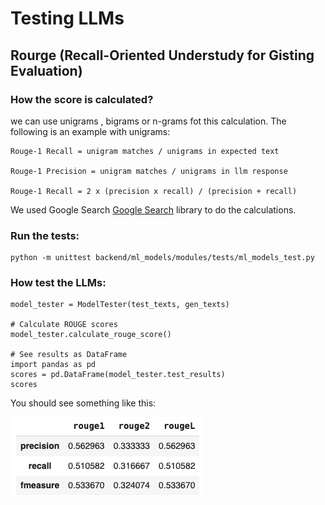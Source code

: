 # Testing LLMs

## Rourge (Recall-Oriented Understudy for Gisting Evaluation)

### How the score is calculated?

we can use unigrams , bigrams or n-grams fot this calculation. The following is an example with unigrams:

```
Rouge-1 Recall = unigram matches / unigrams in expected text

Rouge-1 Precision = unigram matches / unigrams in llm response

Rouge-1 Recall = 2 x (precision x recall) / (precision + recall)

```

We used Google Search [Google Search](https://github.com/google-research/google-research/) library to do the calculations.

### Run the tests:

```
python -m unittest backend/ml_models/modules/tests/ml_models_test.py 
```

### How test the LLMs:

```
model_tester = ModelTester(test_texts, gen_texts)

# Calculate ROUGE scores
model_tester.calculate_rouge_score()

# See results as DataFrame
import pandas as pd
scores = pd.DataFrame(model_tester.test_results)
scores
```

You should see something like this:

![Alt text](../../app_pictures/rouge_df.png)